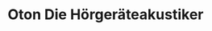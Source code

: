 ---
title: "Oton Die Hörgeräteakustiker"
url: /hamburg/oton-die-hoergeraeteakustiker/
shop: Hörgeräte
---